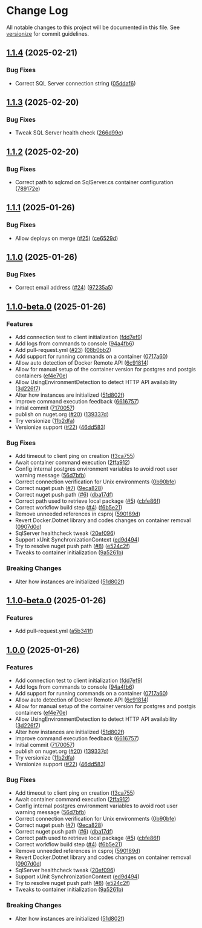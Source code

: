 # Change Log

All notable changes to this project will be documented in this file. See [versionize](https://github.com/versionize/versionize) for commit guidelines.


<a name="1.1.4"></a>
## [1.1.4](https://www.github.com/miguelcouteirorodrigues/DockerTools/releases/tag/v1.1.4) (2025-02-21)

### Bug Fixes

* Correct SQL Server connection string ([05ddaf6](https://www.github.com/miguelcouteirorodrigues/DockerTools/commit/05ddaf6c2cb6d0c1cf8f4d87e5e4b4242c5de097))

<a name="1.1.3"></a>
## [1.1.3](https://www.github.com/miguelcouteirorodrigues/DockerTools/releases/tag/v1.1.3) (2025-02-20)

### Bug Fixes

* Tweak SQL Server health check ([266d99e](https://www.github.com/miguelcouteirorodrigues/DockerTools/commit/266d99ea37bf03bde8a06a35cf54c3580921e10d))

<a name="1.1.2"></a>
## [1.1.2](https://www.github.com/miguelcouteirorodrigues/DockerTools/releases/tag/v1.1.2) (2025-02-20)

### Bug Fixes

* Correct path to sqlcmd on SqlServer.cs container configuration ([789172e](https://www.github.com/miguelcouteirorodrigues/DockerTools/commit/789172e53e6a7f57b7340172dcb823b117c6975a))

<a name="1.1.1"></a>
## [1.1.1](https://www.github.com/miguelcouteirorodrigues/DockerTools/releases/tag/v1.1.1) (2025-01-26)

### Bug Fixes

* Allow deploys on merge ([#25](https://www.github.com/miguelcouteirorodrigues/DockerTools/issues/25)) ([ce6529d](https://www.github.com/miguelcouteirorodrigues/DockerTools/commit/ce6529d4a48f1d0850d1505673d5d54bdec77b95))

<a name="1.1.0"></a>
## [1.1.0](https://www.github.com/miguelcouteirorodrigues/DockerTools/releases/tag/v1.1.0) (2025-01-26)

### Bug Fixes

* Correct email address ([#24](https://www.github.com/miguelcouteirorodrigues/DockerTools/issues/24)) ([97235a5](https://www.github.com/miguelcouteirorodrigues/DockerTools/commit/97235a5997623ac24dc94b0c92b74c141174e668))

<a name="1.1.0-beta.0"></a>
## [1.1.0-beta.0](https://www.github.com/miguelcouteirorodrigues/DockerTools/releases/tag/v1.1.0-beta.0) (2025-01-26)

### Features

* Add connection test to client initialization ([fdd7ef9](https://www.github.com/miguelcouteirorodrigues/DockerTools/commit/fdd7ef9b2a0938bd56e14a0ac58c3c6e2f88b571))
* Add logs from commands to console ([94a4fb6](https://www.github.com/miguelcouteirorodrigues/DockerTools/commit/94a4fb64a07991981c23d01625d3a3dcbe6219a5))
* Add pull-request.yml ([#23](https://www.github.com/miguelcouteirorodrigues/DockerTools/issues/23)) ([08b0bb2](https://www.github.com/miguelcouteirorodrigues/DockerTools/commit/08b0bb2c01a9364c8d2df534210f7484291bec2c))
* Add support for running commands on a container ([0717a60](https://www.github.com/miguelcouteirorodrigues/DockerTools/commit/0717a6087beaa3dbb63d3bbe5c0a58423fa9ace5))
* Allow auto detection of Docker Remote API ([6c91814](https://www.github.com/miguelcouteirorodrigues/DockerTools/commit/6c9181403dde2a62fb43134d8f423674fc0593cd))
* Allow for manual setup of the container version for postgres and postgis containers ([ef4e70e](https://www.github.com/miguelcouteirorodrigues/DockerTools/commit/ef4e70e42b6a996f9ddeecead444f17066d10847))
* Allow UsingEnvironmentDetection to detect HTTP API availability ([3d226f7](https://www.github.com/miguelcouteirorodrigues/DockerTools/commit/3d226f7fc8ba3fa21d88a30f07c3c2af8dcc4a40))
* Alter how instances are initialized ([51d802f](https://www.github.com/miguelcouteirorodrigues/DockerTools/commit/51d802fc74958dcf73c0cdeab49c12981dfdff71))
* Improve command execution feedback ([6616757](https://www.github.com/miguelcouteirorodrigues/DockerTools/commit/66167572315b1d0107ac31b2656f598a5b423568))
* Initial commit ([7170057](https://www.github.com/miguelcouteirorodrigues/DockerTools/commit/717005767f77cedac6c6ff11d4268bc8736f18b6))
* publish on nuget.org ([#20](https://www.github.com/miguelcouteirorodrigues/DockerTools/issues/20)) ([139337d](https://www.github.com/miguelcouteirorodrigues/DockerTools/commit/139337dc2125b2791cfaef27dcf81839eb3e80ad))
* Try versionize ([11b2dfa](https://www.github.com/miguelcouteirorodrigues/DockerTools/commit/11b2dfa48c627e4602fe2b9913c3e61a1cceb6ab))
* Versionize support ([#22](https://www.github.com/miguelcouteirorodrigues/DockerTools/issues/22)) ([46dd583](https://www.github.com/miguelcouteirorodrigues/DockerTools/commit/46dd583f4dc70354ffcb26c9105e5ea882fed2a9))

### Bug Fixes

* Add timeout to client ping on creation ([f3ca755](https://www.github.com/miguelcouteirorodrigues/DockerTools/commit/f3ca755be5189f35782a9f61609871de78bca941))
* Await container command execution ([2ffa912](https://www.github.com/miguelcouteirorodrigues/DockerTools/commit/2ffa912f1741fa970b4b64ab47529441cb77b7bc))
* Config internal postgres environment variables to avoid root user warning message ([56d7bfb](https://www.github.com/miguelcouteirorodrigues/DockerTools/commit/56d7bfbee9e40122f0d8bab37c75e8333bc419e3))
* Correct connection verification for Unix environments ([0b90bfe](https://www.github.com/miguelcouteirorodrigues/DockerTools/commit/0b90bfe21c890f129b86d1ac4cb02219937a3c78))
* Correct nuget push ([#7](https://www.github.com/miguelcouteirorodrigues/DockerTools/issues/7)) ([9eca828](https://www.github.com/miguelcouteirorodrigues/DockerTools/commit/9eca8282ea162427210b973ea0688f58d60d9640))
* Correct nuget push path ([#6](https://www.github.com/miguelcouteirorodrigues/DockerTools/issues/6)) ([dba17df](https://www.github.com/miguelcouteirorodrigues/DockerTools/commit/dba17df9dfa06ccd0d1fd4acdf0717d85ef74aa6))
* Correct path used to retrieve local package ([#5](https://www.github.com/miguelcouteirorodrigues/DockerTools/issues/5)) ([cbfe86f](https://www.github.com/miguelcouteirorodrigues/DockerTools/commit/cbfe86f6c5d723b6c3d2a86de11175c97fc1666b))
* Correct workflow build step ([#4](https://www.github.com/miguelcouteirorodrigues/DockerTools/issues/4)) ([f6b5e21](https://www.github.com/miguelcouteirorodrigues/DockerTools/commit/f6b5e21aa19529360438576088a38cca3c966c23))
* Remove unneeded references in csproj ([590189d](https://www.github.com/miguelcouteirorodrigues/DockerTools/commit/590189d9e432ad83f3edd12a234c06813e2b72e4))
* Revert Docker.Dotnet library and codes changes on container removal ([0907d0d](https://www.github.com/miguelcouteirorodrigues/DockerTools/commit/0907d0dbf1236e02febb3b8ebb8ac5943ecd1627))
* SqlServer healthcheck tweak ([20ef096](https://www.github.com/miguelcouteirorodrigues/DockerTools/commit/20ef096c609fd1b05c5a0cc4121d3ef2ad536761))
* Support xUnit SynchronizationContext ([ed9d494](https://www.github.com/miguelcouteirorodrigues/DockerTools/commit/ed9d49446f4ff4bf350421d1dddd6058d73f0127))
* Try to resolve nuget push path ([#8](https://www.github.com/miguelcouteirorodrigues/DockerTools/issues/8)) ([e524c2f](https://www.github.com/miguelcouteirorodrigues/DockerTools/commit/e524c2f15f6aee783ca46744d73544bfb11dfaff))
* Tweaks to container initialization ([9a5261b](https://www.github.com/miguelcouteirorodrigues/DockerTools/commit/9a5261bbd3a0d64fc909ff3de9f04079f97ecb78))

### Breaking Changes

* Alter how instances are initialized ([51d802f](https://www.github.com/miguelcouteirorodrigues/DockerTools/commit/51d802fc74958dcf73c0cdeab49c12981dfdff71))

<a name="1.1.0-beta.0"></a>
## [1.1.0-beta.0](https://www.github.com/miguelcouteirorodrigues/DockerTools/releases/tag/v1.1.0-beta.0) (2025-01-26)

### Features

* Add pull-request.yml ([a5b341f](https://www.github.com/miguelcouteirorodrigues/DockerTools/commit/a5b341f8613a1bc10a13953f88a9dbbe7bce100e))

<a name="1.0.0"></a>
## [1.0.0](https://www.github.com/miguelcouteirorodrigues/DockerTools/releases/tag/v1.0.0) (2025-01-26)

### Features

* Add connection test to client initialization ([fdd7ef9](https://www.github.com/miguelcouteirorodrigues/DockerTools/commit/fdd7ef9b2a0938bd56e14a0ac58c3c6e2f88b571))
* Add logs from commands to console ([94a4fb6](https://www.github.com/miguelcouteirorodrigues/DockerTools/commit/94a4fb64a07991981c23d01625d3a3dcbe6219a5))
* Add support for running commands on a container ([0717a60](https://www.github.com/miguelcouteirorodrigues/DockerTools/commit/0717a6087beaa3dbb63d3bbe5c0a58423fa9ace5))
* Allow auto detection of Docker Remote API ([6c91814](https://www.github.com/miguelcouteirorodrigues/DockerTools/commit/6c9181403dde2a62fb43134d8f423674fc0593cd))
* Allow for manual setup of the container version for postgres and postgis containers ([ef4e70e](https://www.github.com/miguelcouteirorodrigues/DockerTools/commit/ef4e70e42b6a996f9ddeecead444f17066d10847))
* Allow UsingEnvironmentDetection to detect HTTP API availability ([3d226f7](https://www.github.com/miguelcouteirorodrigues/DockerTools/commit/3d226f7fc8ba3fa21d88a30f07c3c2af8dcc4a40))
* Alter how instances are initialized ([51d802f](https://www.github.com/miguelcouteirorodrigues/DockerTools/commit/51d802fc74958dcf73c0cdeab49c12981dfdff71))
* Improve command execution feedback ([6616757](https://www.github.com/miguelcouteirorodrigues/DockerTools/commit/66167572315b1d0107ac31b2656f598a5b423568))
* Initial commit ([7170057](https://www.github.com/miguelcouteirorodrigues/DockerTools/commit/717005767f77cedac6c6ff11d4268bc8736f18b6))
* publish on nuget.org ([#20](https://www.github.com/miguelcouteirorodrigues/DockerTools/issues/20)) ([139337d](https://www.github.com/miguelcouteirorodrigues/DockerTools/commit/139337dc2125b2791cfaef27dcf81839eb3e80ad))
* Try versionize ([11b2dfa](https://www.github.com/miguelcouteirorodrigues/DockerTools/commit/11b2dfa48c627e4602fe2b9913c3e61a1cceb6ab))
* Versionize support ([#22](https://www.github.com/miguelcouteirorodrigues/DockerTools/issues/22)) ([46dd583](https://www.github.com/miguelcouteirorodrigues/DockerTools/commit/46dd583f4dc70354ffcb26c9105e5ea882fed2a9))

### Bug Fixes

* Add timeout to client ping on creation ([f3ca755](https://www.github.com/miguelcouteirorodrigues/DockerTools/commit/f3ca755be5189f35782a9f61609871de78bca941))
* Await container command execution ([2ffa912](https://www.github.com/miguelcouteirorodrigues/DockerTools/commit/2ffa912f1741fa970b4b64ab47529441cb77b7bc))
* Config internal postgres environment variables to avoid root user warning message ([56d7bfb](https://www.github.com/miguelcouteirorodrigues/DockerTools/commit/56d7bfbee9e40122f0d8bab37c75e8333bc419e3))
* Correct connection verification for Unix environments ([0b90bfe](https://www.github.com/miguelcouteirorodrigues/DockerTools/commit/0b90bfe21c890f129b86d1ac4cb02219937a3c78))
* Correct nuget push ([#7](https://www.github.com/miguelcouteirorodrigues/DockerTools/issues/7)) ([9eca828](https://www.github.com/miguelcouteirorodrigues/DockerTools/commit/9eca8282ea162427210b973ea0688f58d60d9640))
* Correct nuget push path ([#6](https://www.github.com/miguelcouteirorodrigues/DockerTools/issues/6)) ([dba17df](https://www.github.com/miguelcouteirorodrigues/DockerTools/commit/dba17df9dfa06ccd0d1fd4acdf0717d85ef74aa6))
* Correct path used to retrieve local package ([#5](https://www.github.com/miguelcouteirorodrigues/DockerTools/issues/5)) ([cbfe86f](https://www.github.com/miguelcouteirorodrigues/DockerTools/commit/cbfe86f6c5d723b6c3d2a86de11175c97fc1666b))
* Correct workflow build step ([#4](https://www.github.com/miguelcouteirorodrigues/DockerTools/issues/4)) ([f6b5e21](https://www.github.com/miguelcouteirorodrigues/DockerTools/commit/f6b5e21aa19529360438576088a38cca3c966c23))
* Remove unneeded references in csproj ([590189d](https://www.github.com/miguelcouteirorodrigues/DockerTools/commit/590189d9e432ad83f3edd12a234c06813e2b72e4))
* Revert Docker.Dotnet library and codes changes on container removal ([0907d0d](https://www.github.com/miguelcouteirorodrigues/DockerTools/commit/0907d0dbf1236e02febb3b8ebb8ac5943ecd1627))
* SqlServer healthcheck tweak ([20ef096](https://www.github.com/miguelcouteirorodrigues/DockerTools/commit/20ef096c609fd1b05c5a0cc4121d3ef2ad536761))
* Support xUnit SynchronizationContext ([ed9d494](https://www.github.com/miguelcouteirorodrigues/DockerTools/commit/ed9d49446f4ff4bf350421d1dddd6058d73f0127))
* Try to resolve nuget push path ([#8](https://www.github.com/miguelcouteirorodrigues/DockerTools/issues/8)) ([e524c2f](https://www.github.com/miguelcouteirorodrigues/DockerTools/commit/e524c2f15f6aee783ca46744d73544bfb11dfaff))
* Tweaks to container initialization ([9a5261b](https://www.github.com/miguelcouteirorodrigues/DockerTools/commit/9a5261bbd3a0d64fc909ff3de9f04079f97ecb78))

### Breaking Changes

* Alter how instances are initialized ([51d802f](https://www.github.com/miguelcouteirorodrigues/DockerTools/commit/51d802fc74958dcf73c0cdeab49c12981dfdff71))

